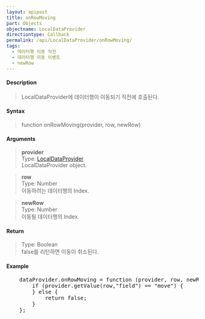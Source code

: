 ```yaml
---
layout: apipost
title: onRowMoving
part: Objects
objectname: LocalDataProvider
directiontype: Callback
permalink: /api/LocalDataProvider/onRowMoving/
tags:
  - 데이터행 이동 직전
  - 데이터행 이동 이벤트
  - newRow
---
```



#### Description

> LocalDataProvider에 데이터행이 이동되기 직전에 호출된다.

#### Syntax

> function onRowMoving(provider, row, newRow)

#### Arguments

> **provider**  
> Type: [LocalDataProvider](/api/LocalDataProvider/)  
> LocalDataProvider object.  

> **row**  
> Type: Number  
> 이동하려는 데이터행의 Index.  

> **newRow**  
> Type: Number  
> 이동될 데이터행의 Index.  

#### Return

> Type: Boolean  
> false를 리턴하면 이동이 취소된다.

#### Example

<pre class="prettyprint">
    dataProvider.onRowMoving = function (provider, row, newRow) {
        if (provider.getValue(row,"field") == "move") {
        } else {
            return false;
        }
    };
</pre>

